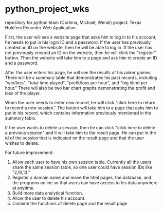 # python_project_wks
 repository for python team (Corinna, Michael, Wendi) project: Texas Hold'em Recorder Web Application 
 
 First, the user will see a website page that asks him to log in to his account; he needs to put in his login ID and a password. If the user has previously created an ID on the website, then he will be able to log in. If the user has not previously created an ID on the website, then he will click the "register" button. Then the website will take him to a page and ask him to create an ID and a password. 

 After the user enters his page, he will see the results of his poker games. There will be a summary table that demonstrates his past records, including "win/loss", "total time played", "profit/loss per hour", and "big blind per hour." There will also be two bar chart graphs demonstrating the profit and loss of the player. 

 When the user needs to enter new record, he will click "click here to return to record a new session." The button will take him to a page that asks him to put in his record, which contains information previously mentioned in the summary table. 

 If the user wants to delete a session, then he can click "click here to delete a previous session" and it will take him to the result page. He can put in the id of the session that is indicated on the result page and that the user wishes to delete. 

 For future improvement:
 1. Allow each user to have his own session table. Currently all the users share the same session table, so one user could have session IDs like "2,10,13."
 2. Register a domain name and move the html pages, the database, and the programs online so that users can have access to his data anywhere at anytime.
 3. Build more data analytical function. 
 4. Allow the user to delete his account. 
 5. Conbine the functions of delete page and the result page